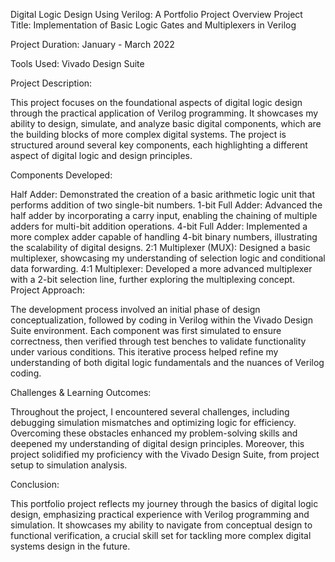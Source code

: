 Digital Logic Design Using Verilog: A Portfolio Project Overview
Project Title: Implementation of Basic Logic Gates and Multiplexers in Verilog

Project Duration: January - March 2022

Tools Used: Vivado Design Suite

Project Description:

This project focuses on the foundational aspects of digital logic design through the practical application of Verilog programming. It showcases my ability to design, simulate, and analyze basic digital components, which are the building blocks of more complex digital systems. The project is structured around several key components, each highlighting a different aspect of digital logic and design principles.

Components Developed:

Half Adder: Demonstrated the creation of a basic arithmetic logic unit that performs addition of two single-bit numbers.
1-bit Full Adder: Advanced the half adder by incorporating a carry input, enabling the chaining of multiple adders for multi-bit addition operations.
4-bit Full Adder: Implemented a more complex adder capable of handling 4-bit binary numbers, illustrating the scalability of digital designs.
2:1 Multiplexer (MUX): Designed a basic multiplexer, showcasing my understanding of selection logic and conditional data forwarding.
4:1 Multiplexer: Developed a more advanced multiplexer with a 2-bit selection line, further exploring the multiplexing concept.
Project Approach:

The development process involved an initial phase of design conceptualization, followed by coding in Verilog within the Vivado Design Suite environment. Each component was first simulated to ensure correctness, then verified through test benches to validate functionality under various conditions. This iterative process helped refine my understanding of both digital logic fundamentals and the nuances of Verilog coding.

Challenges & Learning Outcomes:

Throughout the project, I encountered several challenges, including debugging simulation mismatches and optimizing logic for efficiency. Overcoming these obstacles enhanced my problem-solving skills and deepened my understanding of digital design principles. Moreover, this project solidified my proficiency with the Vivado Design Suite, from project setup to simulation analysis.

Conclusion:

This portfolio project reflects my journey through the basics of digital logic design, emphasizing practical experience with Verilog programming and simulation. It showcases my ability to navigate from conceptual design to functional verification, a crucial skill set for tackling more complex digital systems design in the future.
